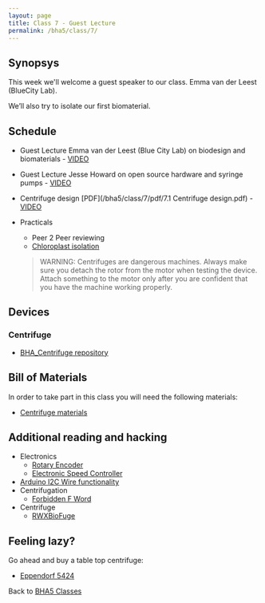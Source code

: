 ```yaml
---
layout: page
title: Class 7 - Guest Lecture
permalink: /bha5/class/7/
---
```


## Synopsys

This week we'll welcome a guest speaker to our class. 
Emma van der Leest (BlueCity Lab).

We’ll also try to isolate our first biomaterial. 

## Schedule

* Guest Lecture Emma van der Leest (Blue City Lab) on biodesign and biomaterials - [VIDEO](https://vimeo.com/259847179)
* Guest Lecture Jesse Howard on open source hardware and syringe pumps - [VIDEO](https://vimeo.com/259760906)
* Centrifuge design [PDF](/bha5/class/7/pdf/7.1 Centrifuge design.pdf) - [VIDEO](https://vimeo.com/259759474)
* Practicals
  * Peer 2 Peer reviewing
  * [Chloroplast isolation](/bha5/class/7/chloroplast-isolation/)

  > WARNING: Centrifuges are dangerous machines. Always make sure you detach the rotor from the motor when testing the device. Attach something to the motor only after you are confident that you have the machine working properly.

  
## Devices

### Centrifuge

* [BHA_Centrifuge repository](https://github.com/BioHackAcademy/BHA_Centrifuge)

## Bill of Materials

In order to take part in this class you will need the following materials:

* [Centrifuge materials](https://github.com/BioHackAcademy/BHA_Centrifuge/blob/master/BoM.md)

## Additional reading and hacking

* Electronics
  * [Rotary Encoder](http://bildr.org/2012/08/rotary-encoder-arduino/)
  * [Electronic Speed Controller](http://www.rctoys.com/pr/2006/12/11/choosing-the-right-electronic-speed-control-esc-for-your-electric-rc-airplane/)
* [Arduino I2C Wire functionality](http://www.arduino.cc/en/Reference/Wire)
* Centrifugation
  * [Forbidden F Word](http://www.physicsclassroom.com/class/circles/Lesson-1/The-Forbidden-F-Word)
* Centrifuge
  * [RWXBioFuge](https://github.com/PieterVanBoheemen/RWXBioFuge)

## Feeling lazy?

Go ahead and buy a table top centrifuge:

* [Eppendorf 5424](http://www.eppendorf.com/int/index.php?sitemap=2.1&action=products&contentid=1&catalognode=22420)

Back to [BHA5 Classes](/bha5/classes/)
